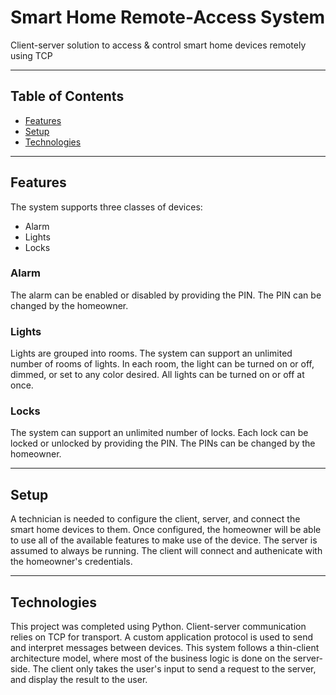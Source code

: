 # Smart Home Remote-Access System
Client-server solution to access & control smart home devices remotely using TCP
***
## Table of Contents
* [Features](#features)
* [Setup](#setup)
* [Technologies](#technologies)
***
## Features
The system supports three classes of devices:
* Alarm
* Lights
* Locks
### Alarm
The alarm can be enabled or disabled by providing the PIN. The PIN can be changed by the homeowner.
### Lights
Lights are grouped into rooms. The system can support an unlimited number of rooms of lights. In each room, the light can be turned on or off, dimmed, or set to any color desired. All lights can be turned on or off at once.
### Locks
The system can support an unlimited number of locks. Each lock can be locked or unlocked by providing the PIN. The PINs can be changed by the homeowner.
***
## Setup
A technician is needed to configure the client, server, and connect the smart home devices to them. Once configured, the homeowner will be able to use all of the available features to make use of the device. The server is assumed to always be running. The client will connect and authenicate with the homeowner's credentials.
***
## Technologies 
This project was completed using Python. Client-server communication relies on TCP for transport. A custom application protocol is used to send and interpret messages between devices. This system follows a thin-client architecture model, where most of the business logic is done on the server-side. The client only takes the user's input to send a request to the server, and display the result to the user. 
